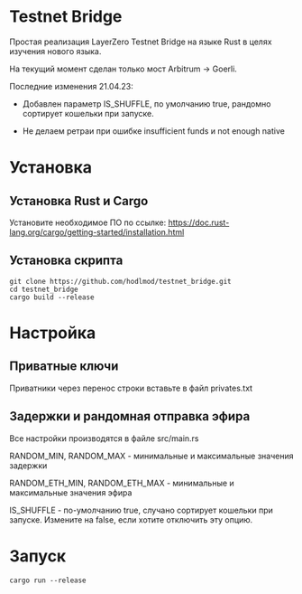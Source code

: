
# Testnet Bridge

Простая реализация LayerZero Testnet Bridge на языке Rust в целях изучения нового языка.

На текущий момент сделан только мост Arbitrum -> Goerli.

Последние изменения 21.04.23:

- Добавлен параметр IS_SHUFFLE, по умолчанию true, рандомно сортирует кошельки при запуске.

- Не делаем ретраи при ошибке insufficient funds и not enough native

# Установка

## Установка Rust и Cargo

Установите необходимое ПО по ссылке: https://doc.rust-lang.org/cargo/getting-started/installation.html

## Установка скрипта

```
git clone https://github.com/hodlmod/testnet_bridge.git
cd testnet_bridge
cargo build --release
```

# Настройка

## Приватные ключи

Приватники через перенос строки вставьте в файл privates.txt

## Задержки и рандомная отправка эфира

Все настройки производятся в файле src/main.rs

RANDOM_MIN, RANDOM_MAX - минимальные и максимальные значения задержки

RANDOM_ETH_MIN, RANDOM_ETH_MAX - минимальные и максимальные значения эфира

IS_SHUFFLE - по-умолчанию true, случано сортирует кошельки при запуске. Измените на false, если хотите отключить эту опцию.

# Запуск

```
cargo run --release
```
